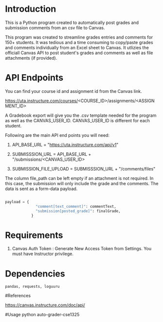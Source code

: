 
# Introduction
This is a Python program created to automatically post grades and submission comments from an csv file to Canvas.

This program was created to streamline grades entries and comments for 150+ students. It was tedious and a time consuming to copy/paste grades and comments individually from an Excel sheet to Canvas. It utlizies the officiall Canvas API to post student's grades and  comments as well as file attachments (if provided).

# API Endpoints

You can find your course id and assignment id from the Canvas link.

 https://uta.instructure.com/courses/<COURSE_ID>/assignments/<ASSIGNMENT_ID>

 A Gradebook export will give you the .csv template needed for the program as well as the CANVAS_USER_ID. CANVAS_USER_ID is different for each student.

Following are the main API end points you will need:

   1. API_BASE_URL =  "https://uta.instructure.com/api/v1"
     
   
   2. SUBMISSSION_URL = API_BASE_URL + "/submissions/<CANVAS_USER_ID>
   
   3. SUBMISSION_FILE_UPLOAD = SUBMISSSION_URL + "/comments/files"

The column file_path can be left empty if an attachment is not required. In this case, the submission will only include the grade and the comments. The data is sent as a form-data payload.

```python

payload = {
              "comment[text_comment]": commentText,
              "submission[posted_grade]": finalGrade,
            }
```   
        


# Requirements

1. Canvas Auth Token : Generate New Access Token from Settings. You must have Instructor 
                      privilege.

# Dependencies
    pandas, requests, loguuru

#References

https://canvas.instructure.com/doc/api/

#Usage
 python auto-grader-cse1325
